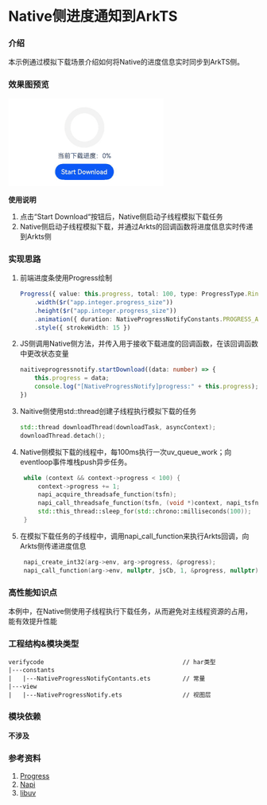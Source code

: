# Native侧进度通知到ArkTS

### 介绍

本示例通过模拟下载场景介绍如何将Native的进度信息实时同步到ArkTS侧。

### 效果图预览

![](../../product/entry/src/main/resources/base/media/NativeProgressNotify.gif)

**使用说明**

1. 点击“Start Download“按钮后，Native侧启动子线程模拟下载任务
2. Native侧启动子线程模拟下载，并通过Arkts的回调函数将进度信息实时传递到Arkts侧

### 实现思路

1. 前端进度条使用Progress绘制
    ```typescript
    Progress({ value: this.progress, total: 100, type: ProgressType.Ring })
        .width($r("app.integer.progress_size"))
        .height($r("app.integer.progress_size"))
        .animation({ duration: NativeProgressNotifyConstants.PROGRESS_ANIMATION_DURATION, curve: Curve.Ease })
        .style({ strokeWidth: 15 })
    ```
1. JS侧调用Native侧方法，并传入用于接收下载进度的回调函数，在该回调函数中更改状态变量
   ```typescript
   naitiveprogressnotify.startDownload((data: number) => {
       this.progress = data;
       console.log("[NativeProgressNotify]progress:" + this.progress);
   })
   ```
1. Naitive侧使用std::thread创建子线程执行模拟下载的任务
   ```cpp
   std::thread downloadThread(downloadTask, asyncContext);
   downloadThread.detach();
   ```
1. Native侧模拟下载的线程中，每100ms执行一次uv_queue_work；向eventloop事件堆栈push异步任务。
   ```cpp
    while (context && context->progress < 100) {
        context->progress += 1;
        napi_acquire_threadsafe_function(tsfn);
        napi_call_threadsafe_function(tsfn, (void *)context, napi_tsfn_blocking);
        std::this_thread::sleep_for(std::chrono::milliseconds(100));
    }
   ```
1. 在模拟下载任务的子线程中，调用napi_call_function来执行Arkts回调，向Arkts侧传递进度信息
   ```cpp
    napi_create_int32(arg->env, arg->progress, &progress);
    napi_call_function(arg->env, nullptr, jsCb, 1, &progress, nullptr);
   ```

### 高性能知识点

本例中，在Native侧使用子线程执行下载任务，从而避免对主线程资源的占用，能有效提升性能

### 工程结构&模块类型

   ```
   verifycode                                       // har类型
   |---constants
   |   |---NativeProgressNotifyContants.ets         // 常量
   |---view
   |   |---NativeProgressNotify.ets                 // 视图层
   ```

### 模块依赖

**不涉及**

### 参考资料

1. [Progress](https://developer.huawei.com/consumer/cn/doc/harmonyos-references/ts-basic-components-progress-0000001820880889)
2. [Napi](https://developer.huawei.com/consumer/cn/doc/harmonyos-guides/napi-introduction-0000001821000409)
3. [libuv](https://libuv-docs-chinese.readthedocs.io/zh/latest/api.html)